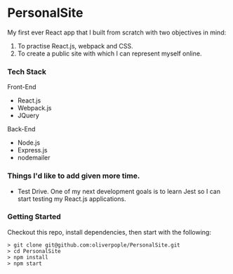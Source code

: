 # PersonalSite

My first ever React app that I built from scratch with two objectives in mind:

 1) To practise React.js, webpack and CSS.
 2) To create a public site with which I can represent myself online.

### Tech Stack

Front-End
- React.js
- Webpack.js
- JQuery

Back-End
- Node.js
- Express.js
- nodemailer

### Things I'd like to add given more time.

- Test Drive. One of my next development goals is to learn Jest so I can
start testing my React.js applications.


### Getting Started
Checkout this repo, install dependencies, then start with the following:

```
> git clone git@github.com:oliverpople/PersonalSite.git
> cd PersonalSite
> npm install
> npm start
```
